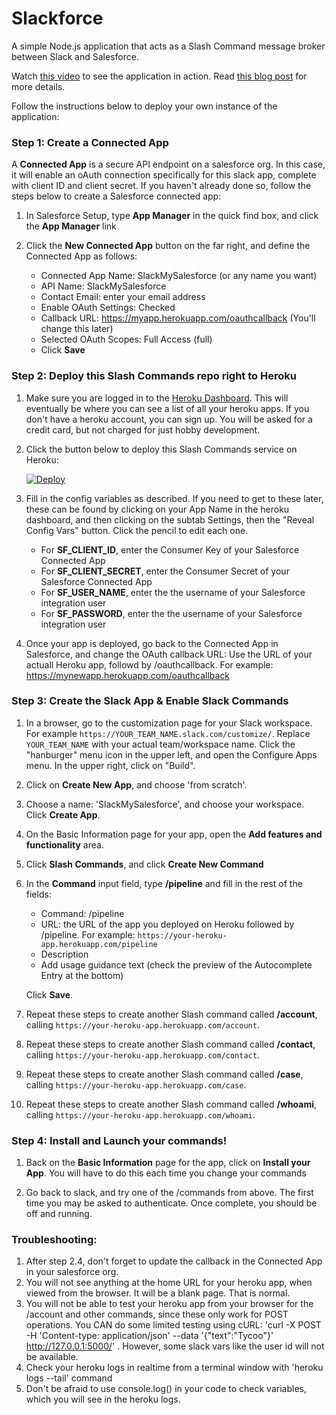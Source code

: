 # Slackforce

A simple Node.js application that acts as a Slash Command message broker between Slack and Salesforce.

Watch [this video](https://youtu.be/xB-1SsUoBHk) to see the application in action. Read [this blog post](https://medium.com/@ccoenraets/slack-and-salesforce-integration-part-2-a29584c85274) for more details. 

Follow the instructions below to deploy your own instance of the application:

### Step 1: Create a Connected App

A **Connected App** is a secure API endpoint on a salesforce org. In this case, it will enable an oAuth connection specifically for this slack app, complete with client ID and client secret. If you haven't already done so, follow the steps below to create a Salesforce connected app:

1. In Salesforce Setup, type **App Manager** in the quick find box, and click the **App Manager** link

1. Click the  **New Connected App** button on the far right, and define the Connected App as follows:

    - Connected App Name: SlackMySalesforce (or any name you want)
    - API Name: SlackMySalesforce
    - Contact Email: enter your email address
    - Enable OAuth Settings: Checked
    - Callback URL: https://myapp.herokuapp.com/oauthcallback (You'll change this later)
    - Selected OAuth Scopes: Full Access (full)
    - Click **Save**

### Step 2: Deploy this Slash Commands repo right to Heroku

1. Make sure you are logged in to the [Heroku Dashboard](https://dashboard.heroku.com/). This will eventually be where you can see a list of all your heroku apps. If you don't have a heroku account, you can sign up. You will be asked for a credit card, but not charged for just hobby development.

1. Click the button below to deploy this Slash Commands service on Heroku:

    [![Deploy](https://www.herokucdn.com/deploy/button.png)](https://heroku.com/deploy)

1. Fill in the config variables as described. If you need to get to these later, these can be found by clicking on your App Name in the heroku dashboard, and then clicking on the subtab Settings, then the "Reveal Config Vars" button. Click the pencil to edit each one.

    - For **SF_CLIENT_ID**, enter the Consumer Key of your Salesforce Connected App
    - For **SF_CLIENT_SECRET**, enter the Consumer Secret of your Salesforce Connected App
    - For **SF_USER_NAME**, enter the the username of your Salesforce integration user
    - For **SF_PASSWORD**, enter the the username of your Salesforce integration user

1. Once your app is deployed, go back to the Connected App in Salesforce, and change the OAuth callback URL: Use the URL of your actuall Heroku app, followd by /oauthcallback. For example: https://mynewapp.herokuapp.com/oauthcallback

### Step 3: Create the Slack App & Enable Slack Commands

1. In a browser, go to the customization page for your Slack workspace. For example ```https://YOUR_TEAM_NAME.slack.com/customize/```. Replace ```YOUR_TEAM_NAME``` with your actual team/workspace name. Click the "hanburger" menu icon in the upper left, and open the Configure Apps menu. In the upper right, click on "Build".

1. Click on **Create New App**, and choose 'from scratch'.

1. Choose a name: 'SlackMySalesforce', and choose your workspace. Click **Create App**.

1. On the Basic Information page for your app, open the **Add features and functionality** area.

1. Click **Slash Commands**, and click **Create New Command**

1. In the **Command** input field, type **/pipeline** and fill in the rest of the fields:

    - Command: /pipeline
    - URL: the URL of the app you deployed on Heroku followed by /pipeline. For example: ```https://your-heroku-app.herokuapp.com/pipeline```
    - Description
    - Add usage guidance text (check the preview of the Autocomplete Entry at the bottom)
    
    Click **Save**.
    
1. Repeat these steps to create another Slash command called **/account**, calling ```https://your-heroku-app.herokuapp.com/account```. 

1. Repeat these steps to create another Slash command called **/contact**, calling ```https://your-heroku-app.herokuapp.com/contact```. 

1. Repeat these steps to create another Slash command called **/case**, calling ```https://your-heroku-app.herokuapp.com/case```. 

1. Repeat these steps to create another Slash command called **/whoami**, calling ```https://your-heroku-app.herokuapp.com/whoami```. 

### Step 4: Install and Launch your commands!

1. Back on the **Basic Information** page for the app, click on **Install your App**. You will have to do this each time you change your commands

1. Go back to slack, and try one of the /commands from above. The first time you may be asked to authenticate. Once complete, you should be off and running.

### Troubleshooting:
1. After step 2.4, don't forget to update the callback in the Connected App in your salesforce org.
1. You will not see anything at the home URL for your heroku app, when viewed from the browser. It will be a blank page. That is normal.
1. You will not be able to test your heroku app from your browser for the /account and other commands, since these only work for POST operations. You CAN do some limited testing using cURL: 'curl -X POST -H 'Content-type: application/json' --data '{"text":"Tycoo"}' http://127.0.0.1:5000/'  . However, some slack vars like the user id will not be available.
1. Check your heroku logs in realtime from a terminal window with 'heroku logs --tail' command
1. Don't be afraid to use console.log() in your code to check variables, which you will see in the heroku logs.